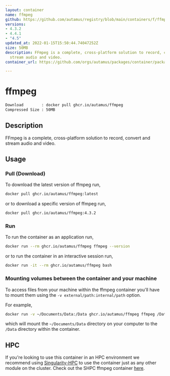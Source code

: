 ```yaml
---
layout: container
name: ffmpeg
github: https://github.com/autamus/registry/blob/main/containers/f/ffmpeg/spack.yaml
versions:
- 4.3.2
- 4.4.1
- "4.5"
updated_at: 2022-01-15T15:50:44.74047252Z
size: 50MB
description: FFmpeg is a complete, cross-platform solution to record, convert and
  stream audio and video.
container_url: https://github.com/orgs/autamus/packages/container/package/ffmpeg

---
```

# ffmpeg
```bash 
Download        : docker pull ghcr.io/autamus/ffmpeg
Compressed Size : 50MB
```

## Description
FFmpeg is a complete, cross-platform solution to record, convert and stream audio and video.

## Usage
### Pull (Download)
To download the latest version of ffmpeg run,

```bash
docker pull ghcr.io/autamus/ffmpeg:latest
```

or to download a specific version of ffmpeg run,

```bash
docker pull ghcr.io/autamus/ffmpeg:4.3.2
```
### Run
To run the container as an application run,
```bash
docker run --rm ghcr.io/autamus/ffmpeg ffmpeg --version
```

or to run the container in an interactive session run,
```bash
docker run -it --rm ghcr.io/autamus/ffmpeg bash
```

### Mounting volumes between the container and your machine
To access files from your machine within the ffmpeg container you'll have to mount them using the `-v external/path:internal/path` option.

For example,
```bash
docker run -v ~/Documents/Data:/Data ghcr.io/autamus/ffmpeg ffmpeg /Data/myData.csv
```
which will mount the `~/Documents/Data` directory on your computer to the `/Data` directory within the container.

## HPC
If you're looking to use this container in an HPC environment we recommend using [Singularity-HPC](https://singularity-hpc.readthedocs.io) to use the container just as any other module on the cluster. Check out the SHPC ffmpeg container [here](https://singularityhub.github.io/singularity-hpc/r/ghcr.io-autamus-ffmpeg/).